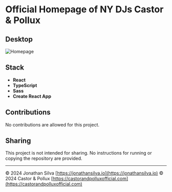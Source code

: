# Official Homepage of NY DJs Castor & Pollux

## Desktop

![Homepage](./Castor_and_pollux_homepage_desktop.png)

## Stack

- **React**
- **TypeScript**
- **Sass**
- **Create React App**

## Contributions

No contributions are allowed for this project.

## Sharing

This project is not intended for sharing. No instructions for running or copying the repository are provided.

---
© 2024 Jonathan Silva [https://jonathansilva.io](https://jonathansilva.io)
© 2024 Castor & Pollux [https://castorandpolluxofficial.com](https://castorandpolluxofficial.com)
